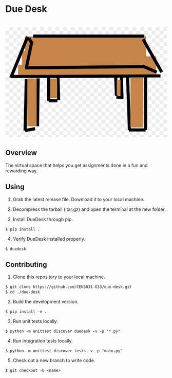 # Due Desk 
# ![desk](./docs/images/superdesk.png)

## Overview

The virtual space that helps you get assignments done in a fun and rewarding way.

## Using

1. Grab the latest release file. Download it to your local machine.

2. Decompress the tarball (.tar.gz) and open the terminal at the new folder.

3. Install DueDesk through pip.

```
$ pip install .
```

4. Verify DueDesk installed properly.

```
$ duedesk
```

## Contributing

1. Clone this repository to your local machine.

```
$ git clone https://github.com/CEN3031-G33/due-desk.git 
$ cd ./due-desk
```

2. Build the development version.

```
$ pip install -e .
```

3. Run unit tests locally.

```
$ python -m unittest discover duedesk -v -p "*.py"
```

4. Run integration tests locally.

```
$ python -m unittest discover tests -v -p "main.py"
```

5. Check out a new branch to write code.

```
$ git checkout -b <name>
```
